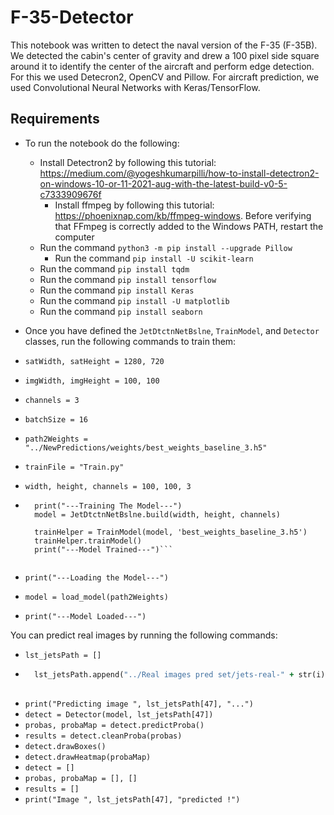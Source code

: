 # F-35-Detector
This notebook was written to detect the naval version of the F-35 (F-35B). We detected the cabin's center of gravity and drew a 100 pixel side square around it to identify the center of the aircraft and perform edge detection. For this we used Detecron2, OpenCV and Pillow. For aircraft prediction, we used Convolutional Neural Networks with Keras/TensorFlow.
## Requirements
- To run the notebook do the following:
  - Install Detectron2 by following this tutorial: https://medium.com/@yogeshkumarpilli/how-to-install-detectron2-on-windows-10-or-11-2021-aug-with-the-latest-build-v0-5-c7333909676f
	- Install ffmpeg by following this tutorial: https://phoenixnap.com/kb/ffmpeg-windows. Before verifying that FFmpeg is correctly added to the Windows PATH, restart the computer
  - Run the command ```python3 -m pip install --upgrade Pillow```
	- Run the command ```pip install -U scikit-learn```
  - Run the command ```pip install tqdm```
  - Run the command ```pip install tensorflow```
  - Run the command ```pip install Keras```
  - Run the command ```pip install -U matplotlib```
  - Run the command ```pip install seaborn```
- Once you have defined the ```JetDtctnNetBslne```, ```TrainModel```, and ```Detector``` classes, run the following commands to train them:
- ```satWidth, satHeight = 1280, 720```
- ```imgWidth, imgHeight = 100, 100```
- ```channels = 3```
- ```batchSize = 16```

- ```path2Weights = "../NewPredictions/weights/best_weights_baseline_3.h5"```
- ```trainFile = "Train.py"```
- ```width, height, channels = 100, 100, 3```

- ```if not os.path.isfile(path2Weights):
    print("---Training The Model---")
    model = JetDtctnNetBslne.build(width, height, channels)
    
    trainHelper = TrainModel(model, 'best_weights_baseline_3.h5')
    trainHelper.trainModel()
    print("---Model Trained---")```
    
- ```print("---Loading the Model---")```
- ```model = load_model(path2Weights)```
- ```print("---Model Loaded---")```

You can predict real images by running the following commands:
- ```lst_jetsPath = []```
- ```for i in range(1,49):
    lst_jetsPath.append("../Real images pred set/jets-real-" + str(i) + "/")```
    
- ```print("Predicting image ", lst_jetsPath[47], "...")```
- ```detect = Detector(model, lst_jetsPath[47])```
- ```probas, probaMap = detect.predictProba()```
- ```results = detect.cleanProba(probas)```
- ```detect.drawBoxes()```
- ```detect.drawHeatmap(probaMap)```
- ```detect = []```
- ```probas, probaMap = [], []```
- ```results = []```
- ```print("Image ", lst_jetsPath[47], "predicted !")```

